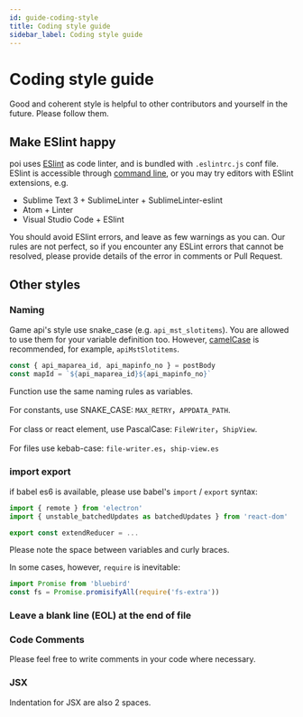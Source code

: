 ```yaml
---
id: guide-coding-style
title: Coding style guide
sidebar_label: Coding style guide
---
```


# Coding style guide

Good and coherent style is helpful to other contributors and yourself in the future. Please follow them.

## Make ESlint happy

poi uses [ESlint](http://eslint.org/) as code linter, and is bundled with `.eslintrc.js` conf file. ESlint is accessible through [command line](http://eslint.org/docs/user-guide/command-line-interface), or you may try editors with ESlint extensions, e.g.

- Sublime Text 3 + SublimeLinter + SublimeLinter-eslint
- Atom + Linter
- Visual Studio Code + ESlint

You should avoid ESlint errors, and leave as few warnings as you can. Our rules are not perfect, so if you encounter any ESLint errors that cannot be resolved, please provide details of the error in comments or Pull Request.

## Other styles

### Naming

Game api's style use snake_case (e.g. `api_mst_slotitems`). You are allowed to use them for your variable definition too. However, [camelCase](https://en.wikipedia.org/wiki/Camel_case) is recommended, for example, `apiMstSlotitems`.

```javascript
const { api_maparea_id, api_mapinfo_no } = postBody
const mapId = `${api_maparea_id}${api_mapinfo_no}`
```

Function use the same naming rules as variables.

For constants, use SNAKE_CASE: `MAX_RETRY`，`APPDATA_PATH`.

For class or react element, use PascalCase: `FileWriter`，`ShipView`.

For files use kebab-case: `file-writer.es`，`ship-view.es`

### import export

if babel es6 is available, please use babel's `import` / `export` syntax:

```javascript
import { remote } from 'electron'
import { unstable_batchedUpdates as batchedUpdates } from 'react-dom'

export const extendReducer = ...
```

Please note the space between variables and curly braces.

In some cases, however, `require` is inevitable:

```javascript
import Promise from 'bluebird'
const fs = Promise.promisifyAll(require('fs-extra'))
```

### Leave a blank line (EOL) at the end of file

### Code Comments

Please feel free to write comments in your code where necessary.

### JSX

Indentation for JSX are also 2 spaces.
